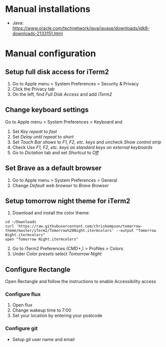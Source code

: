 # Manual installations
* Java: https://www.oracle.com/technetwork/java/javase/downloads/jdk8-downloads-2133151.html

# Manual configuration

## Setup full disk access for iTerm2

1. Go to Apple menu > System Preferences > Security & Privacy
2. Click the Privacy tab
3. On the left, find _Full Disk Access_ and add _iTerm2_

## Change keyboard settings

Go to Apple menu > System Preferences > Keyboard and

1. Set _Key repeat_ to _fast_
2. Set _Delay until repeat_ to _short_
3. Set _Touch Bar shows_ to _F1, F2, etc. keys_ and uncheck _Show control strip_
4. Check _Use F1, F2, etc. keys as standard keys on external keyboards_
5. Go to _Dictation_ tab and set _Shortcut_ to _Off_

## Set Brave as a default browser

1. Go to Apple menu > System Preferences > General
2. Change _Default web browser_ to _Brave Browser_

## Setup tomorrow night theme for iTerm2

1. Download and install the color theme:

```
cd ~/Downloads
curl 'https://raw.githubusercontent.com/chriskempson/tomorrow-theme/master/iTerm2/Tomorrow%20Night.itermcolors' --output "Tomorrow Night.itermcolors"
open "Tomorrow Night.itermcolors"
```

2. Go to iTerm2 Preferences (CMD+,) > Profiles > Colors
3. Under _Color presets_ select _Tomorrow Night_

## Configure Rectangle

Open Rectangle and follow the instructions to enable Accessibility access

### Configure flux

1. Open flux
2. Change wakeup time to 7:00
3. Set your location by entering your postcode

### Configure git

* Setup git user name and email

